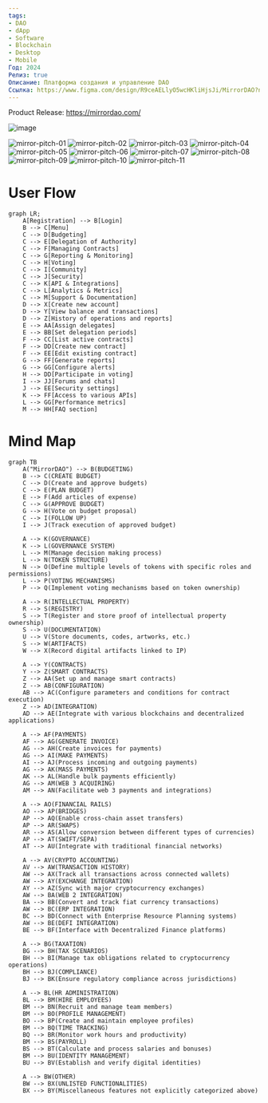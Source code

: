 ```yaml
---
tags:
- DAO
- dApp
- Software
- Blockchain
- Desktop
- Mobile
Год: 2024
Релиз: true
Описание: Платформа создания и управление DAO
Ссылка: https://www.figma.com/design/R9ceAELlyO5wcHKliHjsJi/MirrorDAO?node-id=0-1&t=04iPDPk98aHil4FF-1
---
```


Product Release: https://mirrordao.com/

![image](https://github.com/user-attachments/assets/e323c394-3d30-440f-8d5d-65aa814c8d8d)

![mirror-pitch-01](https://github.com/user-attachments/assets/7b86eac4-78c8-44f1-a2f0-0414a3bfbb29)
![mirror-pitch-02](https://github.com/user-attachments/assets/b9942eea-2292-4f1f-bc82-5769cbb50b40)
![mirror-pitch-03](https://github.com/user-attachments/assets/d545c3d2-9087-462a-b10e-7f9b23618d21)
![mirror-pitch-04](https://github.com/user-attachments/assets/26cf7c63-1d53-4dbd-a667-06b66ddc80c0)
![mirror-pitch-05](https://github.com/user-attachments/assets/ae505d0e-61de-4cec-bdc2-30e630704d50)
![mirror-pitch-06](https://github.com/user-attachments/assets/4bce1dfc-b32e-48f8-9f75-fa2cbe57a596)
![mirror-pitch-07](https://github.com/user-attachments/assets/eac4260c-b371-4e23-a163-105ff0b1f4b8)
![mirror-pitch-08](https://github.com/user-attachments/assets/f7b5f17f-7170-4f4d-9b1c-956c158c8938)
![mirror-pitch-09](https://github.com/user-attachments/assets/97003d3e-4ebe-4e56-88c0-2f72e054fec0)
![mirror-pitch-10](https://github.com/user-attachments/assets/c96c0e7a-0298-4dde-bb83-2b62ac85a94b)
![mirror-pitch-11](https://github.com/user-attachments/assets/4575e762-2c62-4c77-9f25-b6b6abac4545)



# User Flow

```mermaid
graph LR;
    A[Registration] --> B[Login]
    B --> C[Menu]
    C --> D[Budgeting]
    C --> E[Delegation of Authority]
    C --> F[Managing Contracts]
    C --> G[Reporting & Monitoring]
    C --> H[Voting]
    C --> I[Community]
    C --> J[Security]
    C --> K[API & Integrations]
    C --> L[Analytics & Metrics]
    C --> M[Support & Documentation]
    D --> X[Create new account]
    D --> Y[View balance and transactions]
    D --> Z[History of operations and reports]
    E --> AA[Assign delegates]
    E --> BB[Set delegation periods]
    F --> CC[List active contracts]
    F --> DD[Create new contract]
    F --> EE[Edit existing contract]
    G --> FF[Generate reports]
    G --> GG[Configure alerts]
    H --> DD[Participate in voting]
    I --> JJ[Forums and chats]
    J --> EE[Security settings]
    K --> FF[Access to various APIs]
    L --> GG[Performance metrics]
    M --> HH[FAQ section]
```


# Mind Map

```mermaid
graph TB
    A("MirrorDAO") --> B(BUDGETING)
    B --> C(CREATE BUDGET)
    C --> D(Create and approve budgets)
    C --> E(PLAN BUDGET)
    E --> F(Add articles of expense)
    C --> G(APPROVE BUDGET)
    G --> H(Vote on budget proposal)
    C --> I(FOLLOW UP)
    I --> J(Track execution of approved budget)

    A --> K(GOVERNANCE)
    K --> L(GOVERNANCE SYSTEM)
    L --> M(Manage decision making process)
    L --> N(TOKEN STRUCTURE)
    N --> O(Define multiple levels of tokens with specific roles and permissions)
    L --> P(VOTING MECHANISMS)
    P --> Q(Implement voting mechanisms based on token ownership)

    A --> R(INTELLECTUAL PROPERTY)
    R --> S(REGISTRY)
    S --> T(Register and store proof of intellectual property ownership)
    S --> U(DOCUMENTATION)
    U --> V(Store documents, codes, artworks, etc.)
    S --> W(ARTIFACTS)
    W --> X(Record digital artifacts linked to IP)

    A --> Y(CONTRACTS)
    Y --> Z(SMART CONTRACTS)
    Z --> AA(Set up and manage smart contracts)
    Z --> AB(CONFIGURATION)
    AB --> AC(Configure parameters and conditions for contract execution)
    Z --> AD(INTEGRATION)
    AD --> AE(Integrate with various blockchains and decentralized applications)

    A --> AF(PAYMENTS)
    AF --> AG(GENERATE INVOICE)
    AG --> AH(Create invoices for payments)
    AG --> AI(MAKE PAYMENTS)
    AI --> AJ(Process incoming and outgoing payments)
    AG --> AK(MASS PAYMENTS)
    AK --> AL(Handle bulk payments efficiently)
    AG --> AM(WEB 3 ACQUIRING)
    AM --> AN(Facilitate web 3 payments and integrations)

    A --> AO(FINANCIAL RAILS)
    AO --> AP(BRIDGES)
    AP --> AQ(Enable cross-chain asset transfers)
    AP --> AR(SWAPS)
    AR --> AS(Allow conversion between different types of currencies)
    AP --> AT(SWIFT/SEPA)
    AT --> AU(Integrate with traditional financial networks)

    A --> AV(CRYPTO ACCOUNTING)
    AV --> AW(TRANSACTION HISTORY)
    AW --> AX(Track all transactions across connected wallets)
    AW --> AY(EXCHANGE INTEGRATION)
    AY --> AZ(Sync with major cryptocurrency exchanges)
    AW --> BA(WEB 2 INTEGRATION)
    BA --> BB(Convert and track fiat currency transactions)
    AW --> BC(ERP INTEGRATION)
    BC --> BD(Connect with Enterprise Resource Planning systems)
    AW --> BE(DEFI INTEGRATION)
    BE --> BF(Interface with Decentralized Finance platforms)

    A --> BG(TAXATION)
    BG --> BH(TAX SCENARIOS)
    BH --> BI(Manage tax obligations related to cryptocurrency operations)
    BH --> BJ(COMPLIANCE)
    BJ --> BK(Ensure regulatory compliance across jurisdictions)

    A --> BL(HR ADMINISTRATION)
    BL --> BM(HIRE EMPLOYEES)
    BM --> BN(Recruit and manage team members)
    BM --> BO(PROFILE MANAGEMENT)
    BO --> BP(Create and maintain employee profiles)
    BM --> BQ(TIME TRACKING)
    BQ --> BR(Monitor work hours and productivity)
    BM --> BS(PAYROLL)
    BS --> BT(Calculate and process salaries and bonuses)
    BM --> BU(IDENTITY MANAGEMENT)
    BU --> BV(Establish and verify digital identities)

    A --> BW(OTHER)
    BW --> BX(UNLISTED FUNCTIONALITIES)
    BX --> BY(Miscellaneous features not explicitly categorized above)
```
